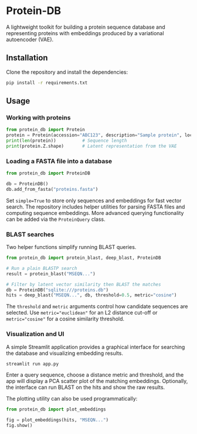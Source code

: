 # Protein-DB

A lightweight toolkit for building a protein sequence database and representing proteins with embeddings produced by a variational autoencoder (VAE).

## Installation

Clone the repository and install the dependencies:

```bash
pip install -r requirements.txt
```

## Usage

### Working with proteins

```python
from protein_db import Protein
protein = Protein(accession="ABC123", description="Sample protein", locus="locus1", organism="E. coli", seq="MSEQN...")
print(len(protein))          # Sequence length
print(protein.Z.shape)       # Latent representation from the VAE
```

### Loading a FASTA file into a database

```python
from protein_db import ProteinDB

db = ProteinDB()
db.add_from_fasta("proteins.fasta")
```

Set ``simple=True`` to store only sequences and embeddings for fast vector search.
The repository includes helper utilities for parsing FASTA files and computing sequence embeddings. More advanced querying functionality can be added via the `ProteinQuery` class.

### BLAST searches

Two helper functions simplify running BLAST queries.

```python
from protein_db import protein_blast, deep_blast, ProteinDB

# Run a plain BLASTP search
result = protein_blast("MSEQN...")

# Filter by latent vector similarity then BLAST the matches
db = ProteinDB("sqlite:///proteins.db")
hits = deep_blast("MSEQN...", db, threshold=0.5, metric="cosine")
```

The `threshold` and `metric` arguments control how candidate sequences are
selected. Use `metric="euclidean"` for an L2 distance cut-off or
`metric="cosine"` for a cosine similarity threshold.

### Visualization and UI

A simple Streamlit application provides a graphical interface for searching
the database and visualizing embedding results.

```bash
streamlit run app.py
```

Enter a query sequence, choose a distance metric and threshold, and the app
will display a PCA scatter plot of the matching embeddings. Optionally, the
interface can run BLAST on the hits and show the raw results.

The plotting utility can also be used programmatically:

```python
from protein_db import plot_embeddings

fig = plot_embeddings(hits, "MSEQN...")
fig.show()
```

